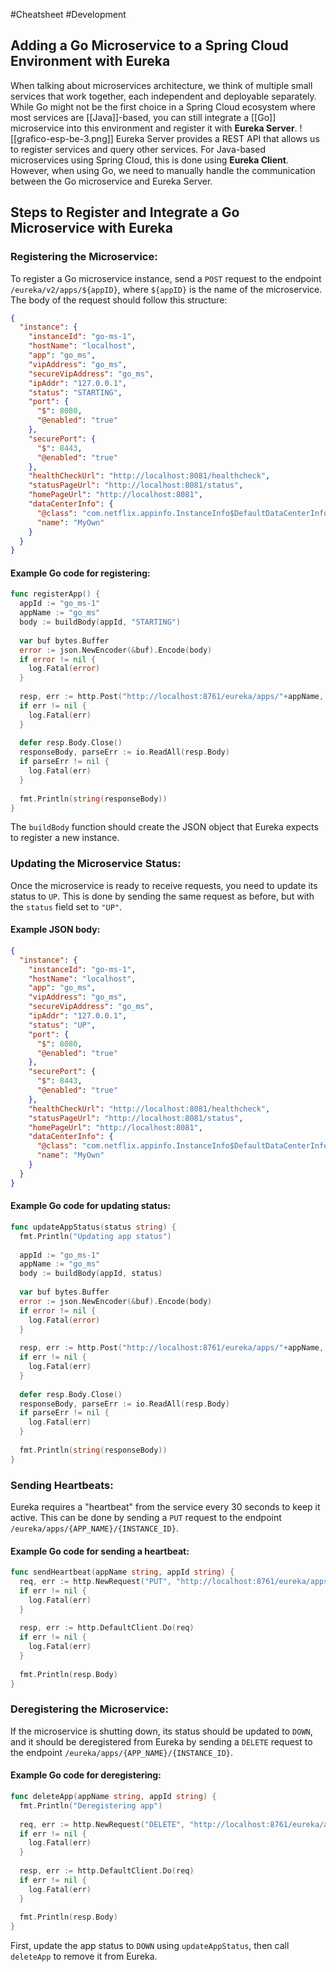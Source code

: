 #Cheatsheet #Development 
## Adding a Go Microservice to a Spring Cloud Environment with Eureka
When talking about microservices architecture, we think of multiple small services that work together, each independent and deployable separately. While Go might not be the first choice in a Spring Cloud ecosystem where most services are [[Java]]-based, you can still integrate a [[Go]] microservice into this environment and register it with **Eureka Server**.
![[grafico-esp-be-3.png]]
Eureka Server provides a REST API that allows us to register services and query other services. For Java-based microservices using Spring Cloud, this is done using **Eureka Client**. However, when using Go, we need to manually handle the communication between the Go microservice and Eureka Server.
## Steps to Register and Integrate a Go Microservice with Eureka
### Registering the Microservice:
To register a Go microservice instance, send a `POST` request to the endpoint `/eureka/v2/apps/${appID}`, where `${appID}` is the name of the microservice.
The body of the request should follow this structure:
```json
{
  "instance": {
    "instanceId": "go-ms-1",
    "hostName": "localhost",
    "app": "go_ms",
    "vipAddress": "go_ms",
    "secureVipAddress": "go_ms",
    "ipAddr": "127.0.0.1",
    "status": "STARTING",
    "port": {
      "$": 8080,
      "@enabled": "true"
    },
    "securePort": {
      "$": 8443,
      "@enabled": "true"
    },
    "healthCheckUrl": "http://localhost:8081/healthcheck",
    "statusPageUrl": "http://localhost:8081/status",
    "homePageUrl": "http://localhost:8081",
    "dataCenterInfo": {
      "@class": "com.netflix.appinfo.InstanceInfo$DefaultDataCenterInfo",
      "name": "MyOwn"
    }
  }
}
```
#### Example Go code for registering:
```go
func registerApp() {
  appId := "go_ms-1"
  appName := "go_ms"
  body := buildBody(appId, "STARTING")
  
  var buf bytes.Buffer
  error := json.NewEncoder(&buf).Encode(body)
  if error != nil {
    log.Fatal(error)
  }
  
  resp, err := http.Post("http://localhost:8761/eureka/apps/"+appName, "application/json", &buf)
  if err != nil {
    log.Fatal(err)
  }
  
  defer resp.Body.Close()
  responseBody, parseErr := io.ReadAll(resp.Body)
  if parseErr != nil {
    log.Fatal(err)
  }
  
  fmt.Println(string(responseBody))
}
```
The `buildBody` function should create the JSON object that Eureka expects to register a new instance.
### Updating the Microservice Status:
Once the microservice is ready to receive requests, you need to update its status to `UP`. This is done by sending the same request as before, but with the `status` field set to `"UP"`.
#### Example JSON body:
```json
{
  "instance": {
    "instanceId": "go-ms-1",
    "hostName": "localhost",
    "app": "go_ms",
    "vipAddress": "go_ms",
    "secureVipAddress": "go_ms",
    "ipAddr": "127.0.0.1",
    "status": "UP",
    "port": {
      "$": 8080,
      "@enabled": "true"
    },
    "securePort": {
      "$": 8443,
      "@enabled": "true"
    },
    "healthCheckUrl": "http://localhost:8081/healthcheck",
    "statusPageUrl": "http://localhost:8081/status",
    "homePageUrl": "http://localhost:8081",
    "dataCenterInfo": {
      "@class": "com.netflix.appinfo.InstanceInfo$DefaultDataCenterInfo",
      "name": "MyOwn"
    }
  }
}
```
#### Example Go code for updating status:
```go
func updateAppStatus(status string) {
  fmt.Println("Updating app status")
  
  appId := "go_ms-1"
  appName := "go_ms"
  body := buildBody(appId, status)
  
  var buf bytes.Buffer
  error := json.NewEncoder(&buf).Encode(body)
  if error != nil {
    log.Fatal(error)
  }
  
  resp, err := http.Post("http://localhost:8761/eureka/apps/"+appName, "application/json", &buf)
  if err != nil {
    log.Fatal(err)
  }
  
  defer resp.Body.Close()
  responseBody, parseErr := io.ReadAll(resp.Body)
  if parseErr != nil {
    log.Fatal(err)
  }
  
  fmt.Println(string(responseBody))
}
```
### Sending Heartbeats:
Eureka requires a "heartbeat" from the service every 30 seconds to keep it active. This can be done by sending a `PUT` request to the endpoint `/eureka/apps/{APP_NAME}/{INSTANCE_ID}`.
#### Example Go code for sending a heartbeat:
```go
func sendHeartbeat(appName string, appId string) {
  req, err := http.NewRequest("PUT", "http://localhost:8761/eureka/apps/"+appName+"/"+appId, nil)
  if err != nil {
    log.Fatal(err)
  }
  
  resp, err := http.DefaultClient.Do(req)
  if err != nil {
    log.Fatal(err)
  }
  
  fmt.Println(resp.Body)
}
```
### Deregistering the Microservice:
If the microservice is shutting down, its status should be updated to `DOWN`, and it should be deregistered from Eureka by sending a `DELETE` request to the endpoint `/eureka/apps/{APP_NAME}/{INSTANCE_ID}`.
#### Example Go code for deregistering:
```go
func deleteApp(appName string, appId string) {
  fmt.Println("Deregistering app")
  
  req, err := http.NewRequest("DELETE", "http://localhost:8761/eureka/apps/"+appName+"/"+appId, nil)
  if err != nil {
    log.Fatal(err)
  }
  
  resp, err := http.DefaultClient.Do(req)
  if err != nil {
    log.Fatal(err)
  }
  
  fmt.Println(resp.Body)
}
```
First, update the app status to `DOWN` using `updateAppStatus`, then call `deleteApp` to remove it from Eureka.